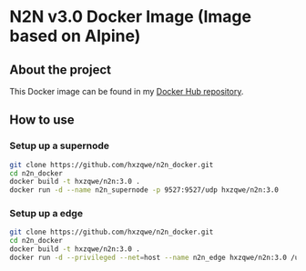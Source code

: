 # N2N v3.0 Docker Image (Image based on Alpine)
## About the project

This Docker image can be found in my [Docker Hub repository](https://hub.docker.com/r/hxzqwe/n2n). 

## How to use

### Setup up a supernode

```sh
git clone https://github.com/hxzqwe/n2n_docker.git
cd n2n_docker
docker build -t hxzqwe/n2n:3.0 .
docker run -d --name n2n_supernode -p 9527:9527/udp hxzqwe/n2n:3.0
```

### Setup up a edge

```sh
git clone https://github.com/hxzqwe/n2n_docker.git
cd n2n_docker
docker build -t hxzqwe/n2n:3.0 .
docker run -d --privileged --net=host --name n2n_edge hxzqwe/n2n:3.0 /usr/sbin/edge -c mynetwork -k mysecretpass -a 192.168.100.2 -l supernode.ntop.org:9527 -f
```
